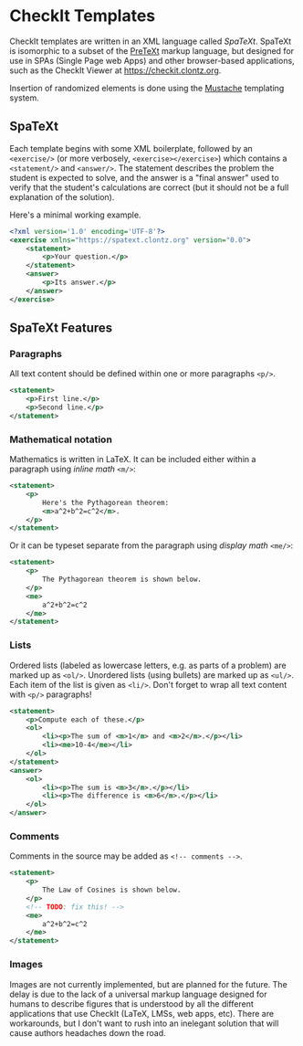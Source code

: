 # CheckIt Templates

CheckIt templates are written in an XML language called *SpaTeXt*. SpaTeXt is isomorphic to a subset of
the [PreTeXt](https://pretextbook.org/) markup language, but designed for use in SPAs (Single Page
web Apps) and other browser-based applications, such as the CheckIt Viewer at <https://checkit.clontz.org>.

Insertion of randomized elements is done using the [Mustache](https://mustache.github.io/)
templating system.

## SpaTeXt

Each template begins with some XML boilerplate, followed by an `<exercise/>`
(or more verbosely, `<exercise></exercise>`) which
contains a `<statement/>` and `<answer/>`. The statement describes the problem the
student is expected to solve, and the answer is a "final answer" used to verify
that the student's calculations are correct (but it should not be a full explanation
of the solution).

Here's a minimal working example.

```xml
<?xml version='1.0' encoding='UTF-8'?>
<exercise xmlns="https://spatext.clontz.org" version="0.0">
    <statement>
        <p>Your question.</p>
    </statement>
    <answer>
        <p>Its answer.</p>
    </answer>
</exercise>
```

## SpaTeXt Features

### Paragraphs

All text content should be defined within one or more paragraphs `<p/>`.

```xml
<statement>
    <p>First line.</p>
    <p>Second line.</p>
</statement>
```

### Mathematical notation

Mathematics is written in LaTeX. It can be included either within a paragraph
using *inline math* `<m/>`:

```xml
<statement>
    <p>
        Here's the Pythagorean theorem:
        <m>a^2+b^2=c^2</m>.
    </p>
</statement>
```

Or it can be typeset separate from the paragraph using *display math* `<me/>`:

```xml
<statement>
    <p>
        The Pythagorean theorem is shown below.
    </p>
    <me>
        a^2+b^2=c^2
    </me>
</statement>
```

### Lists

Ordered lists (labeled as lowercase letters, e.g. as parts of a problem)
are marked up as `<ol/>`. Unordered lists (using bullets) are marked up
as `<ul/>`. Each item of the list is given as `<li/>`. Don't forget to wrap
all text content with `<p/>` paragraphs!

```xml
<statement>
    <p>Compute each of these.</p>
    <ol>
        <li><p>The sum of <m>1</m> and <m>2</m>.</p></li>
        <li><me>10-4</me></li>
    </ol>
</statement>
<answer>
    <ol>
        <li><p>The sum is <m>3</m>.</p></li>
        <li><p>The difference is <m>6</m>.</p></li>
    </ol>
</answer>
```

### Comments

Comments in the source may be added as
`<!-- comments -->`.

```xml
<statement>
    <p>
        The Law of Cosines is shown below.
    </p>
    <!-- TODO: fix this! -->
    <me>
        a^2+b^2=c^2
    </me>
</statement>
```

### Images

Images are not currently implemented, but are planned for the future.
The delay is due to the lack of a universal markup language designed
for humans to describe figures that is understood by all the different
applications that use CheckIt (LaTeX, LMSs, web apps, etc). There are
workarounds, but I don't want to rush into an inelegant solution that
will cause authors headaches down the road.
